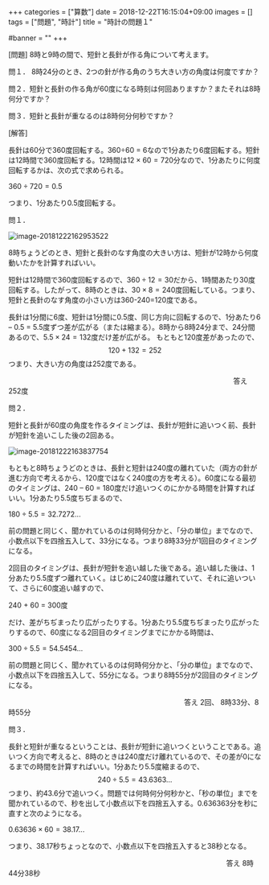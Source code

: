 +++
categories = ["算数"]
date = 2018-12-22T16:15:04+09:00
images = []
tags = ["問題", "時計"]
title = "時計の問題１"

#banner = ""
+++

[問題] 8時と9時の間で、短針と長針が作る角について考えます。

問１． 8時24分のとき、2つの針が作る角のうち大きい方の角度は何度ですか？

問２．短針と長針の作る角が60度になる時刻は何回ありますか？またそれは8時何分ですか？

問３．短針と長針が重なるのは8時何分何秒ですか？

[解答]

<!--more-->

長針は60分で360度回転する。360÷60 = 6なので1分あたり6度回転する。短針は12時間で360度回転する。12時間は$12\times60 = 720$分なので、1分あたりに何度回転するかは、次の式で求められる。

$360\div720 = 0.5$

つまり、1分あたり0.5度回転する。

問１．

![image-20181222162953522](/images/image-20181222162953522-5463793.png)

8時ちょうどのとき、短針と長針のなす角度の大きい方は、短針が12時から何度動いたかを計算すればいい。

短針は12時間で360度回転するので、$360 \div 12 = 30$だから、1時間あたり30度回転する。したがって、8時のときは、$30\times8 = 240$度回転している。つまり、短針と長針のなす角度の小さい方は360-240=120度である。

長針は1分間に6度、短針は1分間に0.5度、同じ方向に回転するので、1分あたり6 – 0.5 = 5.5度ずつ差が広がる（または縮まる）。8時から8時24分まで、24分間あるので、$5.5\times24 = 132$度だけ差が広がる。 もともと120度差があったので、
$$
120+132 = 252
$$
つまり、大きい方の角度は252度である。

　　　　　　　　　　　　　　　　　　　　　　　　　　　　　　　　答え 252度

問２．

短針と長針が60度の角度を作るタイミングは、長針が短針に追いつく前、長針が短針を追いこした後の2回ある。

![image-20181222163837754](/images/image-20181222163837754-5464317.png)

もともと8時ちょうどのときは、長針と短針は240度の離れていた（両方の針が進む方向で考えるから、120度ではなく240度の方を考える）。60度になる最初のタイミングは、240 – 60 = 180度だけ追いつくのにかかる時間を計算すればいい。1分あたり5.5度ちぢまるので、 

$180 \div 5.5 = 32.7272...$

前の問題と同じく、聞かれているのは何時何分かと、「分の単位」までなので、小数点以下を四捨五入して、33分になる。つまり8時33分が1回目のタイミングになる。

2回目のタイミングは、長針が短針を追い越した後である。追い越した後は、1分あたり5.5度ずつ離れていく。はじめに240度は離れていて、それに追いついて、さらに60度追い越すので、 

240 + 60 = 300度

 だけ、差がちぢまったり広がったりする。1分あたり5.5度ちぢまったり広がったりするので、60度になる2回目のタイミングまでにかかる時間は、 

$300 \div 5.5 = 54.5454...$

前の問題と同じく、聞かれているのは何時何分かと、「分の単位」までなので、小数点以下を四捨五入して、55分になる。つまり8時55分が2回目のタイミングになる。

　　　　　　　　　　　　　　　　　　　　　　　　　答え 2回、 8時33分、8時55分

 問３．

長針と短針が重なるということは、長針が短針に追いつくということである。追いつく方向で考えると、8時のときは240度だけ離れているので、その差が0になるまでの時間を計算すればいい。1分あたり5.5度縮まるので、
$$
240\div5.5 = 43.6363...
$$
つまり、約43.6分で追いつく。問題では何時何分何秒かと、「秒の単位」までを聞かれているので、秒を出して小数点以下を四捨五入する。0.636363分を秒に直すと次のようになる。

$0.63636 \times 60 = 38.17...$

つまり、38.17秒ちょっとなので、小数点以下を四捨五入すると38秒となる。

　　　　　　　　　　　　　　　　　　　　　　　　　　　　　　　答え 8時44分38秒
